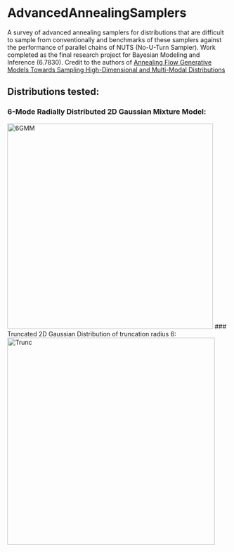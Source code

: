 # AdvancedAnnealingSamplers
A survey of advanced annealing samplers for distributions that are difficult to sample from conventionally and benchmarks of these samplers against the performance of parallel chains of NUTS (No-U-Turn Sampler). Work completed as the final research project for Bayesian Modeling and Inference (6.7830). Credit to the authors of [Annealing Flow Generative Models Towards Sampling High-Dimensional and Multi-Modal Distributions](https://arxiv.org/abs/2409.20547)
## Distributions tested:
### 6-Mode Radially Distributed 2D Gaussian Mixture Model:
<img width="468" alt="6GMM" src="https://github.com/user-attachments/assets/f4d2aeca-d526-42f6-89b8-9ccbef4c1406" />
### Truncated 2D Gaussian Distribution of truncation radius 6:
<img width="472" alt="Trunc" src="https://github.com/user-attachments/assets/76e75d7f-a3b8-463e-9352-757785044872" />
